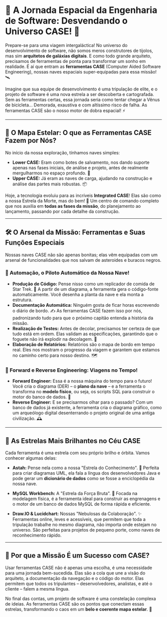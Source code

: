 
# 🚀 A Jornada Espacial da Engenharia de Software: Desvendando o Universo CASE! 🌌

Prepare-se para uma viagem intergaláctica! No universo do desenvolvimento de software, não somos meros construtores de tijolos, mas sim **arquitetos de galáxias digitais**. E como todo grande arquiteto, precisamos de ferramentas de ponta para transformar um sonho em realidade. É aí que entram as **ferramentas CASE** (Computer Aided Software Engineering), nossas naves espaciais super-equipadas para essa missão! 🛰️

Imagine que sua equipe de desenvolvimento é uma tripulação de elite, e o projeto de software é uma nova estrela a ser descoberta e cartografada. Sem as ferramentas certas, essa jornada seria como tentar chegar a Vênus de bicicleta... Demorada, exaustiva e com altíssimo risco de falha. As ferramentas CASE são o nosso motor de dobra espacial! ⚡

---

## 🧭 O Mapa Estelar: O que as Ferramentas CASE Fazem por Nós?

No início da nossa exploração, tínhamos naves simples:
* **Lower CASE:** Eram como botes de salvamento, nos dando suporte apenas nas fases iniciais, de análise e projeto, antes de realmente mergulharmos no espaço profundo. 🛶
* **Upper CASE:** Já eram as naves de carga, ajudando na construção e análise das partes mais robustas. 📦

Hoje, a tecnologia evoluiu para as incríveis **Integrated CASE**! Elas são como a nossa Estrela da Morte, mas do bem! 🤩 Um centro de comando completo que nos auxilia em **todas as fases da missão**, do planejamento ao lançamento, passando por cada detalhe da construção.

---

## 🛠️ O Arsenal da Missão: Ferramentas e Suas Funções Especiais

Nossas naves CASE não são apenas bonitas; elas vêm equipadas com um arsenal de funcionalidades que nos salvam de asteroides e buracos negros.

### 🤖 Automação, o Piloto Automático da Nossa Nave!
* **Produção de Código:** Pense nisso como um replicador de comida de Star Trek. 🍔 A partir de um diagrama, a ferramenta gera o código-fonte automaticamente. Você desenha a planta da nave e ela monta a estrutura.
* **Documentação Automática:** Ninguém gosta de ficar horas escrevendo o diário de bordo. ✍️ As ferramentas CASE fazem isso por nós, padronizando tudo para que o próximo capitão entenda a história da missão.
* **Realização de Testes:** Antes de decolar, precisamos ter certeza de que tudo está em ordem. Elas validam as especificações, garantindo que o foguete não irá explodir na decolagem. 🚀
* **Elaboração de Relatórios:** Relatórios são o mapa de bordo em tempo real. Eles nos mostram o progresso da viagem e garantem que estamos no caminho certo para nosso destino. 🗺️

### 🔄 Forward e Reverse Engineering: Viagens no Tempo!
* **Forward Engineer:** Essa é a nossa máquina do tempo para o futuro! Você cria o diagrama (DER) – o **plano da nave** – e a ferramenta o transforma no **modelo físico**, ou seja, os scripts SQL para construir o motor do banco de dados. 🔮
* **Reverse Engineer:** E se precisarmos olhar para o passado? Com um banco de dados já existente, a ferramenta cria o diagrama gráfico, como um arqueólogo digital desenterrando o projeto original de uma antiga civilização. 🕰️

---

## 🔭 As Estrelas Mais Brilhantes no Céu CASE

Cada ferramenta é uma estrela com seu próprio brilho e órbita. Vamos conhecer algumas delas:

* **Astah:** Pense nela como a nossa "Estrela do Conhecimento". 🧠 Perfeita para criar diagramas UML, ela fala a língua dos desenvolvedores Java e pode gerar um **dicionário de dados** como se fosse a enciclopédia da nossa nave.

* **MySQL Workbench:** A "Estrela da Força Bruta". 💪 Focada na modelagem física, é a ferramenta ideal para construir as engrenagens e o motor de um banco de dados MySQL de forma rápida e eficiente.

* **Draw.IO & Lucidchart:** Nossas "Nebulosas da Colaboração". ✨ Ferramentas online, leves e acessíveis, que permitem que toda a tripulação trabalhe no mesmo diagrama, não importa onde estejam no universo. São perfeitas para projetos de pequeno porte, como naves de reconhecimento rápido.

---

## 🎯 Por que a Missão É um Sucesso com CASE?

Usar ferramentas CASE não é apenas uma escolha, é uma necessidade para uma jornada bem-sucedida. Elas são a cola que une a visão do arquiteto, a documentação da navegação e o código do motor. Elas permitem que todos os tripulantes – desenvolvedores, analistas, e até o cliente – falem a mesma língua.

No final das contas, um projeto de software é uma constelação complexa de ideias. As ferramentas CASE são os pontos que conectam essas estrelas, transformando o caos em um **belo e coerente mapa estelar**. 🌠